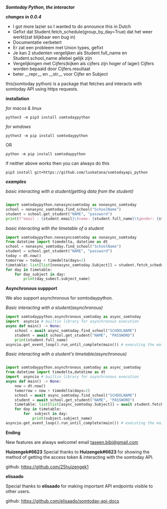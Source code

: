 ***Somtoday Python, the interactor***

***changes in 0.0.4***
<ul>
<li> I got more lazier so I wanted to do announce this in Dutch </li>
<li> Gefixt dat Student.fetch_schedule(group_by_day=True) dat het weer werkt(zat blijkbaar een bug in) </li>
<li> Documentatie verbetert </li>
<li> Er zat een probleem met Union types, gefixt </li>
<li> Je kan 2 studenten vergelijken als Student.full_name en Student.school_name allebei gelijk zijn
<li> Vergelijkingen met Cijfers(kijken als cijfers zijn hoger of lager) Cijfers worden bepaald door Cijfers.resultaat
<li>beter __repr__ en __str__ voor Cijfer en Subject</li>
</ul>


this(somtoday python) is a package that fetches and interacts with somtoday API using https requests.

**installation**

*for macos & linux*
```
python3 -m pip3 install somtodaypython 
```
*for windows*
```
python3 -m pip install somtodaypython 
```
OR
```
python -m pip install somtodaypython
```

if neither above works then you can always do this
```
pip3 install git+https://github.com/luxkatana/somtodayapi_python
```
***examples***

*basic interacting with a student(getting data from the student)*
```py

import somtodaypython.nonasyncsomtoday as nonasync_somtoday
school = nonasync_somtoday.find_school("SchoolName")
student = school.get_student("NAME", "password")
print(f"email : {student.email}\tname: {student.full_name}\tgender: {student.gender}")
```
*basic interacting with the timetable of a student*
```py
import somtodaypython.nonasyncsomtoday as nonasync_somtoday
from datetime import timedelta, datetime as dt
school = nonasync_somtoday.find_school("SchoolName")
student = school.get_student("NAME", "password")
today = dt.now()
tomorrow = today + timedelta(days=2)
timetable: list[list[nonasync_somtoday.Subject]] = student.fetch_schedule(today, tomorrow, group_by_day=True)
for day in timetable:
    for day_subject in day:
        print(day_subect.subject_name)
```

**Asynchronous suppport**

We also support asynchronous for somtodaypython.

*Basic interacting with a student(asynchronous)*
```py
import somtodaypython.asynchronous_somtoday as async_somtoday
import  asyncio # builtin library for asynchronous execution
async def main() -> None:
    school = await async_somtoday.find_school("SCHOOLNAME")
    student = await school.get_student("NAME", "PASSWORD")
    print(student.full_name)
asyncio.get_event_loop().run_until_complete(main()) # executing the main() function
```

*Basic interacting with a student's timetable(asynchronous)*

```py

import somtodaypython.asynchronous_somtoday as async_somtoday
from datetime import timedelta,datetime as dt
import  asyncio # builtin library for asynchronous execution
async def main() -> None:
    now = dt.now()
    tomorrow = now + timedelta(days=2)
    school = await async_somtoday.find_school("SCHOOLNAME")
    student = await school.get_student("NAME", "PASSWORD")
    timetable: list[list[async_somtoday.Subject]] = await student.fetch_schedule(now, tomorrow, group_by_day=True)
    for day in timetable:
        for  subject in day:
            print(subject.subject_name)
asyncio.get_event_loop().run_until_complete(main()) # executing the main() function
```


**Ending**


New features are always welcome! email taseen.bibi@gmail.com


**Huizengek#6623**
Special thanks to **Huizengek#6623** for showing the method of getting the access token & interacting with the somtoday API.

github: https://github.com/25huizengek1


**elisaado**

Special thanks to **elisaado** for making important API endpoints visible to other users.

github: https://github.com/elisaado/somtoday-api-docs
